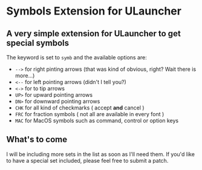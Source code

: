 # Symbols Extension for ULauncher

## A very simple extension for ULauncher to get special symbols

The keyword is set to `symb` and the available options are:

- `-->` for right pinting arrows (that was kind of obvious, right? Wait there is more...)
- `<--` for left pointing arrows (didn't I tell you?)
- `<->` for to tip arrows
- `UP>` for upward  pointing arrows
- `DN>` for downward pointing arrows
- `CHK` for all kind of checkmarks ( accept **and** cancel )
- `FRC` for fraction symbols ( not all are available in every font )
- `MAC` for MacOS symbols such as command, control or option keys

## What's to come

I will be including more sets in the list as soon as I'll need them. If you'd like to have a special set included, please feel free to submit a patch.
